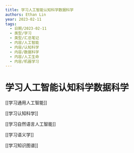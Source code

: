 ```yaml
---
title: 学习人工智能认知科学数据科学
authors: Ethan Lin
year: 2023-02-11 
tags:
  - 日期/2023-02-11 
  - 类型/学习 
  - 类型/汇总笔记 
  - 内容/人工智能 
  - 内容/认知科学 
  - 内容/数据科学 
  - 内容/人工生命 
  - 内容/机器学习  
---
```



# 学习人工智能认知科学数据科学



[[学习通用人工智能]]

[[学习认知科学]]

[[学习自然语言人工智能]]

[[学习语义学]]

[[学习知识图谱]]
